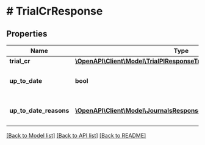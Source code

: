 # # TrialCrResponse

## Properties

Name | Type | Description | Notes
------------ | ------------- | ------------- | -------------
**trial_cr** | [**\OpenAPI\Client\Model\TrialPlResponseTrialPl**](TrialPlResponseTrialPl.md) |  |
**up_to_date** | **bool** | 集計結果が最新かどうか |
**up_to_date_reasons** | [**\OpenAPI\Client\Model\JournalsResponseJournalsUpToDateReasons[]**](JournalsResponseJournalsUpToDateReasons.md) | 集計が最新でない場合の要因情報 | [optional]

[[Back to Model list]](../../README.md#models) [[Back to API list]](../../README.md#endpoints) [[Back to README]](../../README.md)
